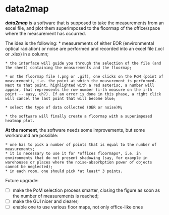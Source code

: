 # data2map
***data2map*** is a software that is supposed to take the measurements from an excel file, and plot them superimposed to the floormap of the office/space where the measurement has occurred.

The idea is the following:
	* measurements of either EOR (environmental optical radiation) or noise are performed and recorded into an excel file (.xcl or .xlsx) in a column;

	* the interface will guide you through the selection of the file (and the sheet) containing the measurements and the floormap;

	* on the floormap file (.png or .gif), one clicks on the PoM (point of measurement), i.e. the point at which the measurement is performed. Next to that point, highlighted with a red asterisc, a number will appear, that reprensents the row number (i-th measure on the i-th point -- easy, uh?). If an error is done in this phase, a right click will cancel the last point that will become blue;

	* select the type of data collected (OER or noise)M;

	* the software will finally create a floormap with a superimposed heatmap plot.

**At the moment**, the software needs some improvements, but some workaround are possible:

	* one has to pick a number of points that is equal to the number of measurements;
	* it is necessary to use it for *offices floormaps*, i.e. in environments that do not present shadowing (say, for example in warehouses or places where the noise-absorbption power of objects cannot be neglected);
	* in each room, one should pick *at least* 3 points. 

Future upgrade:
- [ ] make the PoM selection process smarter, closing the figure as soon as the number of measurements is reached;
- [ ] make the GUI nicer and clearer;
- [ ] enable one to use various floor maps, not only office-like ones
